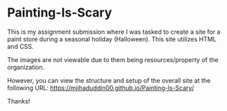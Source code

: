 # Painting-Is-Scary
This is my assignment submission where I was tasked to create a site for a paint store during a seasonal holiday (Halloween). This site utilizes HTML and CSS.

The images are not viewable due to them being resources/property of the organization.

However, you can view the structure and setup of the overall site at the following URL: https://mjihaduddin00.github.io/Painting-Is-Scary/

Thanks!
